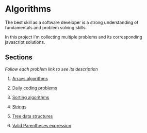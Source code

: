 # Algorithms

The best skill as a software developer is a
strong understanding of fundamentals and problem solving skills.

In this project I'm collecting multiple problems and its
corresponding javascript solutions.

## Sections
*Follow each problem link to see its description*

[//]: # (Split those into its own folder)
1. [Arrays algorithms](./src/arrays/)
2. [Daily coding problems](./src/dailycodingproblem/)
3. [Sorting algorithms](./src/sorting/)
4. [Strings](./src/strings)
5. [Tree data structures](./src/structures/tree/)

6. [Valid Parentheses expression](./src/valid_parentheses/)
